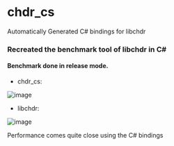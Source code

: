 # chdr_cs

Automatically Generated C# bindings for libchdr

### Recreated the benchmark tool of libchdr in C#
#### Benchmark done in release mode.
 - chdr_cs:
 
![image](https://user-images.githubusercontent.com/45072324/233868239-5f67fc73-4ddf-4ecd-9dc1-77f572438444.png)
- libchdr:

![image](https://user-images.githubusercontent.com/45072324/233868328-d5e9060e-f7cd-41e9-be8c-1c87f2db875e.png)

Performance comes quite close using the C# bindings
